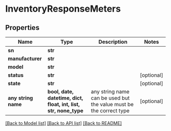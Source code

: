 # InventoryResponseMeters


## Properties
Name | Type | Description | Notes
------------ | ------------- | ------------- | -------------
**sn** | **str** |  | 
**manufacturer** | **str** |  | 
**model** | **str** |  | 
**status** | **str** |  | [optional] 
**state** | **str** |  | [optional] 
**any string name** | **bool, date, datetime, dict, float, int, list, str, none_type** | any string name can be used but the value must be the correct type | [optional]

[[Back to Model list]](../README.md#documentation-for-models) [[Back to API list]](../README.md#documentation-for-api-endpoints) [[Back to README]](../README.md)


